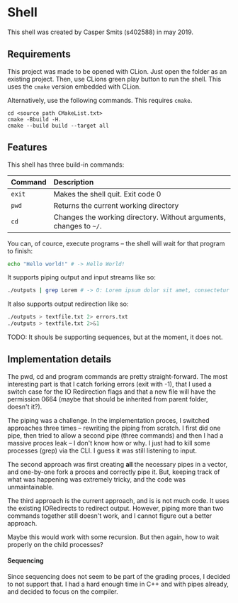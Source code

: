 # Shell

This shell was created by Casper Smits (s402588) in may 2019.

## Requirements

This project was made to be opened with CLion. Just open the folder as an existing project. Then, use CLions green play button to run the shell. This uses the `cmake` version embedded with CLion.

Alternatively, use the following commands. This requires `cmake`.

```
cd <source path CMakeList.txt>
cmake -Bbuild -H.
cmake --build build --target all
```

## Features

This shell has three build-in commands:

| Command | Description |
|:--------|:------------|
| `exit`	| Makes the shell quit. Exit code 0 |
| `pwd` 	| Returns the current working directory |
| `cd`		| Changes the working directory. Without arguments, changes to `~/`. |


You can, of cource, execute programs – the shell will wait for that program to finish:

```bash
echo "Hello world!" # -> Hello World!
```

It supports piping output and input streams like so: 

```bash
./outputs | grep Lorem # -> O: Lorem ipsum dolor sit amet, consectetur adipiscing elit.
```

It also supports output redirection like so:

```bash
./outputs > textfile.txt 2> errors.txt
./outputs > textfile.txt 2>&1
```

TODO: It shouls be supporting sequences, but at the moment, it does not.

## Implementation details

The pwd, cd and program commands are pretty straight-forward. The most interesting part is that I catch forking errors (exit with -1), that I used a switch case for the IO Redirection flags and that a new file will have the permission 0664 (maybe that should be inherited from parent folder, doesn't it?).

The piping was a challenge. In the implementation proces, I switched approaches three times – rewriting the piping from scratch. I first did one pipe, then tried to allow a second pipe (three commands) and then I had a massive proces leak – I don't know how or why. I just had to kill some processes (grep) via the CLI. I guess it was still listening to input.

The second approach was first creating **all** the necessary pipes in a vector, and one-by-one fork a proces and correctly pipe it. But, keeping track of what was happening was extremely tricky, and the code was unmaintainable. 

The third approach is the current approach, and is is not much code. It uses the existing IORedirects to redirect output. However, piping more than two commands together still doesn't work, and I cannot figure out a better approach.

Maybe this would work with some recursion. But then again, how to wait properly on the child processes?

#### Sequencing

Since sequencing does not seem to be part of the grading proces, I decided to not support that. I had a hard enough time in C++ and with pipes already, and decided to focus on the compiler.
